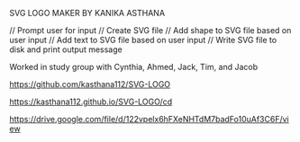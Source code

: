 SVG LOGO MAKER BY KANIKA ASTHANA


// Prompt user for input
// Create SVG file
// Add shape to SVG file based on user input
// Add text to SVG file based on user input
 // Write SVG file to disk and print output message

 Worked in study group with Cynthia, Ahmed, Jack, Tim, and Jacob 

 https://github.com/kasthana112/SVG-LOGO

 https://kasthana112.github.io/SVG-LOGO/cd 

https://drive.google.com/file/d/122vpelx6hFXeNHTdM7badFo10uAf3C6F/view
